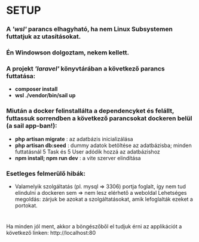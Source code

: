 # SETUP

### A _'wsl'_ parancs elhagyható, ha nem Linux Subsystemen futtatjuk az utasításokat.

### Én Windowson dolgoztam, nekem kellett.

### A projekt _'laravel'_ könyvtárában a következő parancs futtatása:

- **composer install**
- **wsl ./vendor/bin/sail up**

### Miután a docker felinstallálta a dependencyket és felállt, futtassuk sorrendben a következő parancsokat dockeren belül (a sail app-ban!):

- **php artisan migrate** : az adatbázis inicializálása
- **php artisan db:seed** : dummy adatok betöltése az adatbázisba; minden futtatásnál 5 Task és 5 User adódik hozzá az adatbázishoz
- **npm install; npm run dev** : a vite szerver elindítása

### Esetleges felmerülő hibák:

- Valamelyik szolgáltatás (pl. mysql => 3306) portja foglalt, így nem tud elindulni a dockeren sem => nem lesz elérhető a weboldal
  Lehetséges megoldás: zárjuk be azokat a szolgáltatásokat, amik lefoglalták ezeket a portokat.

#

Ha minden jól ment, akkor a böngészőből el tudjuk érni az applikációt a következő linken:
http://localhost:80
